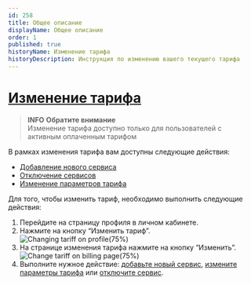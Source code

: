 ```yaml
---
id: 258
title: Общее описание
displayName: Общее описание
order: 1
published: true
historyName: Изменение тарифа
historyDescription: Инструкция по изменению вашего текущего тарифа
---
```


# [Изменение тарифа](changing-tariff)

> **INFO**
> **Обратите внимание**  
> Изменение тарифа доступно только для пользователей с активным оплаченным тарифом

В рамках изменения тарифа вам доступны следующие действия:
- [Добавление нового сервиса]([259])
- [Отключение сервисов]([260])
- [Изменение параметров тарифа]([261])

Для того, чтобы изменить тариф, необходимо выполнить следующие действия:
1. Перейдите на страницу профиля в личном кабинете.
2. Нажмите на кнопку “Изменить тариф”.
![Changing tariff on profile(75%)](https://img.solarspace.pro/docs/changing-tariff-on-profile.jpg "Изменение тарифа на странице профиля")
3. На странице изменения тарифа нажмите на кнопку “Изменить”.
![Change tariff on billing page(75%)](https://img.solarspace.pro/docs/change-tariff-on-billing-page.jpg "Изменить тариф")
4. Выполните нужное действие: [добавьте новый сервис]([259]), [измените параметры тарифа]([261]) или [отключите сервис]([260]).